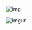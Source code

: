 ![img](https://vuoncayviet.com/data/items/1179/ban-da-biet-cac-loai-cay-canh-chiu-bong-ram-1.png)

![Imgur](https://i.imgur.com/RtnyVcb.jpg)
